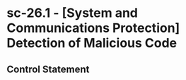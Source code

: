 # sc-26.1 - \[System and Communications Protection\] Detection of Malicious Code

## Control Statement
